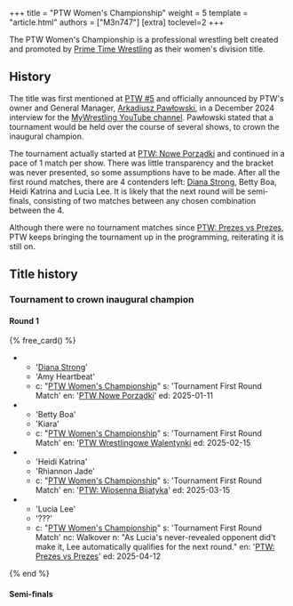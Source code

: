 +++
title = "PTW Women's Championship"
weight = 5
template = "article.html"
authors = ["M3n747"]
[extra]
toclevel=2
+++

The PTW Women's Championship is a professional wrestling belt created and promoted by [Prime Time Wrestling](@/o/ptw.md) as their women's division title.

<!-- more -->

## History

The title was first mentioned at [PTW #5](@/e/ptw/2024-02-03-ptw-5-gold-rush.md) and officially announced by PTW's owner and General Manager, [Arkadiusz Pawłowski](@/w/pan-pawlowski.md), in a December 2024 interview for the [MyWrestling YouTube channel][pawłowski-my-wrestling-live]. Pawłowski stated that a tournament would be held over the course of several shows, to crown the inaugural champion. 

The tournament actually started at [PTW: Nowe Porządki](content/e/ptw/2025-01-11-ptw-nowe-porzadki.md) and continued in a pace of 1 match per show. There was little transparency and the bracket was never presented, so some assumptions have to be made. After all the first round matches, there are 4 contenders left: [Diana Strong](@/w/diana-strong.md), Betty Boa, Heidi Katrina and Lucia Lee. It is likely that the next round will be semi-finals, consisting of two matches between any chosen combination between the 4.

Although there were no tournament matches since [PTW: Prezes vs Prezes](content/e/ptw/2025-04-12-ptw-prezes-vs-prezes.md), PTW keeps bringing the tournament up in the programming, reiterating it is still on.

## Title history

### Tournament to crown inaugural champion

#### Round 1

{% free_card() %}

- - '[Diana Strong](@/w/diana-strong.md)'
  - 'Amy Heartbeat'
  - c: "[PTW Women's Championship](@/c/ptw-womens-championship.md)"
    s: 'Tournament First Round Match'
    en: '[PTW Nowe Porządki](@/e/ptw/2025-01-11-ptw-nowe-porzadki.md)'
    ed: 2025-01-11
- - 'Betty Boa'
  - 'Kiara'
  - c: "[PTW Women's Championship](@/c/ptw-womens-championship.md)"
    s: 'Tournament First Round Match'
    en: '[PTW Wrestlingowe Walentynki](content/e/ptw/2025-02-15-ptw-wrestlingowe-walentynki.md)
    ed: 2025-02-15
- - 'Heidi Katrina'
  - 'Rhiannon Jade'
  - c: "[PTW Women's Championship](@/c/ptw-womens-championship.md)"
    s: 'Tournament First Round Match'
    en: '[PTW: Wiosenna Bijatyka](content/e/ptw/2025-03-15-ptw-wiosenna-bijatyka.md)' 
    ed: 2025-03-15
- - 'Lucia Lee'
  - '???'
  - c: "[PTW Women's Championship](@/c/ptw-womens-championship.md)"
    s: 'Tournament First Round Match'
    nc: Walkover
    n: "As Lucia's never-revealed opponent did't make it, Lee automatically qualifies for the next round."
    en: '[PTW: Prezes vs Prezes](content/e/ptw/2025-04-12-ptw-prezes-vs-prezes.md)'
    ed: 2025-04-12

{% end %}

#### Semi-finals
  
[pawłowski-my-wrestling-live]: https://www.youtube.com/watch?v=D4kwKCFbY9c

